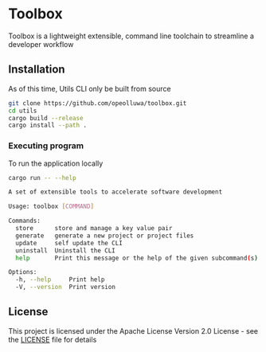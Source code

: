 # Toolbox

Toolbox is a lightweight extensible, command line toolchain to streamline a
developer workflow

## Installation

As of this time, Utils CLI only be built from source

```sh
git clone https://github.com/opeolluwa/toolbox.git
cd utils
cargo build --release
cargo install --path .
```

### Executing program

To run the application locally

```sh
cargo run -- --help

A set of extensible tools to accelerate software development

Usage: toolbox [COMMAND]

Commands:
  store      store and manage a key value pair
  generate   generate a new project or project files
  update     self update the CLI
  uninstall  Uninstall the CLI
  help       Print this message or the help of the given subcommand(s)

Options:
  -h, --help     Print help
  -V, --version  Print version
```

## License

This project is licensed under the Apache License Version 2.0 License - see the
[LICENSE](./LICENSE) file for details
